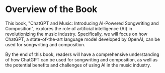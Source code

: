 Overview of the Book
==================================

This book, "ChatGPT and Music: Introducing AI-Powered Songwriting and Composition", explores the role of artificial intelligence (AI) in revolutionizing the music industry. Specifically, we will focus on how ChatGPT, a state-of-the-art language model developed by OpenAI, can be used for songwriting and composition.

By the end of this book, readers will have a comprehensive understanding of how ChatGPT can be used for songwriting and composition, as well as the potential benefits and challenges of using AI in the music industry.
